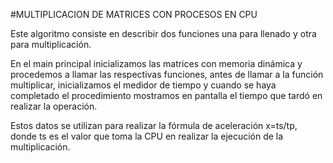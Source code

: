 #MULTIPLICACION DE MATRICES CON PROCESOS EN CPU

Este algoritmo consiste en describir dos funciones una para llenado y otra para multiplicación.

En el main principal inicializamos las matrices con memoria dinámica y procedemos a llamar las respectivas funciones, antes de llamar a la función multiplicar, inicializamos el medidor de tiempo y cuando se haya completado el procedimiento mostramos en pantalla el tiempo que tardó en realizar  la operación. 

Estos datos se utilizan para realizar la fórmula de aceleración x=ts/tp, donde ts es el valor que toma la CPU en realizar la ejecución de la multiplicación.
